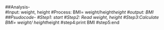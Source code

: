 ##Analysis- <br>
#Input: weight, height
#Process: BMI= weight/height*height
#output: BMI
##Psudocode-
#Step1: start
#Step2: Read weight, height
#Step3:Calculate BMI= weight/ height*height 
#step4:print BMI
#step5:end

